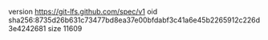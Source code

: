 version https://git-lfs.github.com/spec/v1
oid sha256:8735d26b631c73477bd8ea37e00bfdabf3c41a6e45b2265912c226d3e4242681
size 11609
